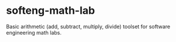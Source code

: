 # softeng-math-lab
Basic arithmetic (add, subtract, multiply, divide) toolset for software engineering math labs.
